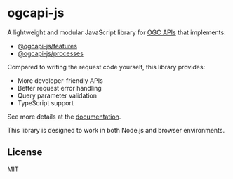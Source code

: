 # ogcapi-js

A lightweight and modular JavaScript library for [OGC APIs](https://ogcapi.ogc.org/) that implements:

* [@ogcapi-js/features](./packages/features)
* [@ogcapi-js/processes](./packages/processes)

Compared to writing the request code yourself, this library provides:

* More developer-friendly APIs
* Better request error handling
* Query parameter validation
* TypeScript support

See more details at the [documentation](https://haoliangyu.github.io/ogcapi-js).

This library is designed to work in both Node.js and browser environments.

## License

MIT
